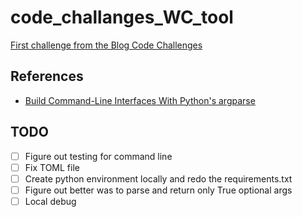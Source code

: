 # code_challanges_WC_tool
[First challenge from the Blog Code Challenges](https://codingchallenges.fyi/challenges/challenge-wc)

## References 
- [Build Command-Line Interfaces With Python's argparse](https://realpython.com/command-line-interfaces-python-argparse/#getting-to-know-command-line-interfaces)

## TODO
- [ ] Figure out testing for command line 
- [ ] Fix TOML file 
- [ ] Create python environment locally and redo the requirements.txt 
- [ ] Figure out better was to parse and return only True optional args 
- [ ] Local debug